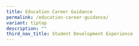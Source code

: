 ```yaml
---
title: Education Career Guidance
permalink: /education-career-guidance/
variant: tiptap
description: ""
third_nav_title: Student Development Experience
---
```


